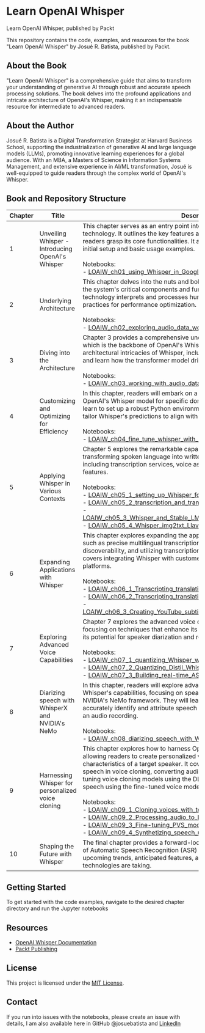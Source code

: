 # Learn OpenAI Whisper
Learn OpenAI Whisper, published by Packt

This repository contains the code, examples, and resources for the book "Learn OpenAI Whisper" by Josué R. Batista, published by Packt.

## About the Book

"Learn OpenAI Whisper" is a comprehensive guide that aims to transform your understanding of generative AI through robust and accurate speech processing solutions. The book delves into the profound applications and intricate architecture of OpenAI's Whisper, making it an indispensable resource for intermediate to advanced readers.

## About the Author

Josué R. Batista is a Digital Transformation Strategist at Harvard Business School, supporting the industrialization of generative AI and large language models (LLMs), promoting innovative learning experiences for a global audience. With an MBA, a Masters of Science in Information Systems Management, and extensive experience in AI/ML transformation, Josué is well-equipped to guide readers through the complex world of OpenAI's Whisper.

## Book and Repository Structure
| Chapter | Title                                           | Description                                                                                                                                                                                                                                                                         |
|---------|--------------------------------------------------|----------------------------------------------------------------------------------------------------------------------------------------------------------------------------------------------------------------------------------------------------------------------------------------|
| 1       | Unveiling Whisper - Introducing OpenAI's Whisper | This chapter serves as an entry point into the world of OpenAI's Whisper technology. It outlines the key features and capabilities of Whisper, helping readers grasp its core functionalities. It also provides hands-on guidance for initial setup and basic usage examples.<br><br>Notebooks:<br>- [LOAIW_ch01_using_Whisper_in_Google_Colab.ipynb](/Chapter01/LOAIW_ch01_using_Whisper_in_Google_Colab.ipynb)               |
| 2       | Underlying Architecture                          | This chapter delves into the nuts and bolts of Whisper's ASR system. It explains the system's critical components and functions, shedding light on how the technology interprets and processes human speech. It also explores best practices for performance optimization.<br><br>Notebooks:<br>- [LOAIW_ch02_exploring_audio_data_workflows.ipynb](/Chapter02/LOAIW_ch02_exploring_audio_data_workflows.ipynb)                |
| 3       | Diving into the Architecture                     | Chapter 3 provides a comprehensive understanding of the transformer model, which is the backbone of OpenAI's Whisper. Readers will explore the architectural intricacies of Whisper, including the encoder-decoder mechanics, and learn how the transformer model drives effective speech recognition.<br><br>Notebooks:<br>- [LOAIW_ch03_working_with_audio_data_via_Hugging_Face.ipynb](/Chapter03/LOAIW_ch03_working_with_audio_data_via_Hugging_Face.ipynb) |
| 4       | Customizing and Optimizing for Efficiency        | In this chapter, readers will embark on a hands-on journey to fine-tune OpenAI's Whisper model for specific domain and language needs. They will learn to set up a robust Python environment, integrate diverse datasets, and tailor Whisper's predictions to align with target applications.<br><br>Notebooks:<br>- [LOAIW_ch04_fine_tune_whisper_with_Hugging_Face_transformers.ipynb](/Chapter04/LOAIW_ch04_fine_tune_whisper_with_Hugging_Face_transformers.ipynb) |
| 5       | Applying Whisper in Various Contexts             | Chapter 5 explores the remarkable capabilities of OpenAI's Whisper in transforming spoken language into written text across various applications, including transcription services, voice assistants, chatbots, and accessibility features.<br><br>Notebooks:<br>- [LOAIW_ch05_1_setting_up_Whisper_for_transcription.ipynb](/Chapter05/LOAIW_ch05_1_setting_up_Whisper_for_transcription.ipynb)<br>- [LOAIW_ch05_2_transcription_and_translation_with_Whisper.ipynb](/Chapter05/LOAIW_ch05_2_transcription_and_translation_with_Whisper.ipynb)<br>- [LOAIW_ch05_3_Whisper_and_Stable_LM_Zephyr_3B_voice_assistant_GPU.ipynb](/Chapter05/LOAIW_ch05_3_Whisper_and_Stable_LM_Zephyr_3B_voice_assistant_GPU.ipynb)<br>- [LOAIW_ch05_4_Whisper_img2txt_Llava_image_assistant.ipynb](/Chapter05/LOAIW_ch05_4_Whisper_img2txt_Llava_image_assistant.ipynb)                                                |
| 6       | Expanding Applications with Whisper              | This chapter explores expanding the applications of OpenAI's Whisper for tasks such as precise multilingual transcription, indexing content for enhanced discoverability, and utilizing transcription for SEO and content marketing. It also covers integrating Whisper with customer service and language learning platforms.<br><br>Notebooks:<br>- [LOAIW_ch06_1_Transcripting_translating_YouTube_with_Whisper.ipynb](/Chapter06/LOAIW_ch06_1_Transcripting_translating_YouTube_with_Whisper.ipynb)<br>- [LOAIW_ch06_2_Transcripting_translating_RSS_with_Whisper.ipynb](/Chapter06/LOAIW_ch06_2_Transcripting_translating_RSS_with_Whisper.ipynb)<br>- [LOAIW_ch06_3_Creating_YouTube_subtitles_with_Whisper_and_OpenVINO.ipynb](/Chapter06/LOAIW_ch06_3_Creating_YouTube_subtitles_with_Whisper_and_OpenVINO.ipynb) |
| 7       | Exploring Advanced Voice Capabilities            | Chapter 7 explores the advanced voice capabilities of OpenAI's Whisper, focusing on techniques that enhance its performance, such as quantization, and its potential for speaker diarization and real-time speech recognition.<br><br>Notebooks:<br>- [LOAIW_ch07_1_quantizing_Whisper_with_CTranslate2.ipynb](/Chapter07/LOAIW_ch07_1_quantizing_Whisper_with_CTranslate2.ipynb)<br>- [LOAIW_ch07_2_Quantizing_Distil_Whisper_with_OpenVINO.ipynb](/Chapter07/LOAIW_ch07_2_Quantizing_Distil_Whisper_with_OpenVINO.ipynb)<br>- [LOAIW_ch07_3_Building_real-time_ASR_with_HF_Whisper.ipynb](/Chapter07/LOAIW_ch07_3_Building_real-time_ASR_with_HF_Whisper.ipynb) |                                                           |
| 8       | Diarizing speech with WhisperX and NVIDIA's NeMo            | In this chapter, readers will explore advanced techniques for enhancing OpenAI Whisper's capabilities, focusing on speaker diarization using WhisperX and NVIDIA's NeMo framework. They will learn how to integrate these tools to accurately identify and attribute speech segments to different speakers within an audio recording.<br><br>Notebooks:<br>- [LOAIW_ch08_diarizing_speech_with_WhisperX_and_NVIDIA_NeMo.ipynb](/Chapter08/LOAIW_ch08_diarizing_speech_with_WhisperX_and_NVIDIA_NeMo.ipynb) |                                                           |
| 9       | Harnessing Whisper for personalized voice cloning            | This chapter explores how to harness OpenAI's Whisper for voice cloning, allowing readers to create personalized voice models that capture the unique characteristics of a target speaker. It covers the fundamentals of text-to-speech in voice cloning, converting audio files to the LJSpeech format, fine-tuning voice cloning models using the DLAS toolkit, and synthesizing realistic speech using the fine-tuned voice model.<br><br>Notebooks:<br>- [LOAIW_ch09_1_Cloning_voices_with_tortoise_tts_fast.ipynb](/Chapter09/LOAIW_ch09_1_Cloning_voices_with_tortoise_tts_fast.ipynb)<br>- [LOAIW_ch09_2_Processing_audio_to_LJ_format_with_Whisper_OZEN.ipynb](/Chapter09/LOAIW_ch09_2_Processing_audio_to_LJ_format_with_Whisper_OZEN.ipynb)<br>- [LOAIW_ch09_3_Fine-tuning_PVS_models_with_DLAS.ipynb](/Chapter09/LOAIW_ch09_3_Fine-tuning_PVS_models_with_DLAS.ipynb)<br>- [LOAIW_ch09_4_Synthetizing_speech_using_a_fine_tuned_voice_model.ipynb](/Chapter09/LOAIW_ch09_4_Synthetizing_speech_using_a_fine_tuned_voice_model.ipynb)                                                         |
| 10       | Shaping the Future with Whisper                  | The final chapter provides a forward-looking perspective on the evolving field of Automatic Speech Recognition (ASR) and Whisper's role. It delves into upcoming trends, anticipated features, and the general direction that voice technologies are taking.                               |

## Getting Started

To get started with the code examples, navigate to the desired chapter directory and run the Jupyter notebooks

## Resources

- [OpenAI Whisper Documentation](https://openai.com/blog/whisper/)
- [Packt Publishing](https://www.packtpub.com/)

## License

This project is licensed under the [MIT License](LICENSE).

## Contact

If you run into issues with the notebooks, please create an issue with details, I am also available here in GitHub @josuebatista and [LinkedIn](https://http://www.linkedin.com/in/josuebatista)
